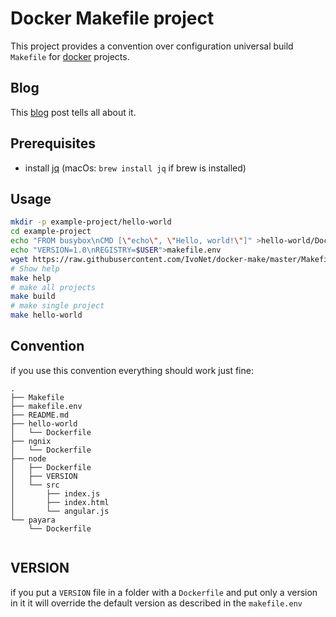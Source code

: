 # Docker Makefile project

This project provides a convention over configuration
universal build `Makefile` for [docker](https://www.docker.com/) projects.

## Blog

This [blog](http://ivo2u.nl/oE) post tells all about it.

## Prerequisites

* install [jq](https://stedolan.github.io/jq/download/) (macOs: `brew install jq` if brew is installed)


## Usage

```bash
mkdir -p example-project/hello-world
cd example-project
echo "FROM busybox\nCMD [\"echo\", \"Hello, world!\"]" >hello-world/Dockerfile
echo "VERSION=1.0\nREGISTRY=$USER">makefile.env
wget https://raw.githubusercontent.com/IvoNet/docker-make/master/Makefile
# Show help
make help
# make all projects
make build 
# make single project
make hello-world
```

## Convention

if you use this convention everything should work just fine:

```text
.
├── Makefile
├── makefile.env
├── README.md
├── hello-world
│   └── Dockerfile
├── ngnix
│   └── Dockerfile
├── node
│   ├── Dockerfile
│   ├── VERSION
│   └── src
│       ├── index.js
│       ├── index.html
│       └── angular.js
└── payara
    └── Dockerfile
    
```


## VERSION

if you put a `VERSION` file in a folder with a `Dockerfile` and put only a version in it it will override the
default version as described in the `makefile.env`


